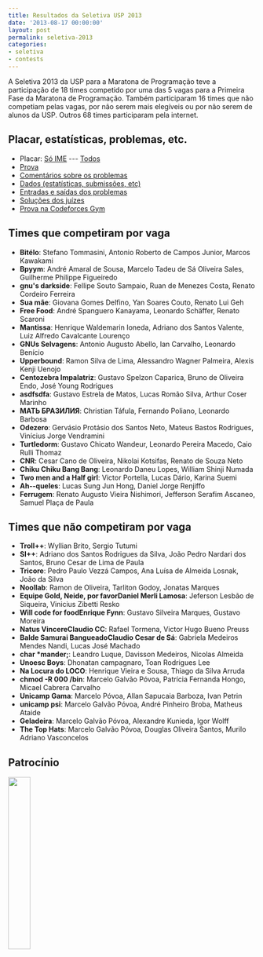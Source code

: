 ```yaml
---
title: Resultados da Seletiva USP 2013
date: '2013-08-17 00:00:00'
layout: post
permalink: seletiva-2013
categories:
- seletiva
- contests
---
```


A Seletiva 2013 da USP para a Maratona de Programação teve a participação
de 18 times competido por uma das 5 vagas para a Primeira Fase da Maratona
de Programação.
Também participaram 16 times que não competiam pelas vagas, por não serem
mais elegíveis ou por não serem de alunos da USP.
Outros 68 times participaram pela internet.

## Placar, estatísticas, problemas, etc.
- Placar: [Só IME](https://www.ime.usp.br/~maratona/assets/seletivas/2013/score/final-ime2013soime.html) --- [Todos](https://www.ime.usp.br/~maratona/assets/seletivas/2013/score/finalime2013.html)
- [Prova](https://www.ime.usp.br/~maratona/assets/seletivas/2013/caderno.pdf)
- [Comentários sobre os problemas](https://www.ime.usp.br/~maratona/assets/seletivas/2013/comentarios.pdf)
- [Dados (estatísticas, submissões, etc)](https://www.ime.usp.br/~maratona/assets/seletivas/2013/data.tar.xz)
- [Entradas e saídas dos problemas](https://www.ime.usp.br/~maratona/assets/seletivas/2013/io.tar.xz)
- [Soluções dos juízes](https://www.ime.usp.br/~maratona/assets/seletivas/2013/solutions.tar.xz)
- [Prova na Codeforces Gym](http://codeforces.com/gym/101726)

## Times que competiram por vaga
- **Bitélo**: Stefano Tommasini, Antonio Roberto de Campos Junior, Marcos Kawakami
- **Bpyym**: André Amaral de Sousa, Marcelo Tadeu de Sá Oliveira Sales, Guilherme Philippe Figueiredo
- **gnu's darkside**: Fellipe Souto Sampaio, Ruan de Menezes Costa, Renato Cordeiro Ferreira
- **Sua mãe**: Giovana Gomes Delfino, Yan Soares Couto, Renato Lui Geh
- **Free Food**: André Spanguero Kanayama, Leonardo Schäffer, Renato Scaroni
- **Mantissa**: Henrique Waldemarin Ioneda, Adriano dos Santos Valente, Luiz Alfredo Cavalcante Lourenço
- **GNUs Selvagens**: Antonio Augusto Abello, Ian Carvalho, Leonardo Benício
- **Upperbound**: Ramon Silva de Lima, Alessandro Wagner Palmeira, Alexis Kenji Uenojo
- **Centozebra Impalatriz**: Gustavo Spelzon Caparica, Bruno de Oliveira Endo, José Young Rodrigues
- **asdfsdfa**: Gustavo Estrela de Matos, Lucas Romão Silva, Arthur Coser Marinho
- **МАТЬ БРАЗИЛИЯ**: Christian Táfula, Fernando Poliano, Leonardo Barbosa
- **Odezero**: Gervásio Protásio dos Santos Neto, Mateus Bastos Rodrigues, Vinícius Jorge Vendramini
- **Turtledorm**: Gustavo Chicato Wandeur, Leonardo Pereira Macedo, Caio Rulli Thomaz
- **CNR**: Cesar Cano de Oliveira, Nikolai Kotsifas, Renato de Souza Neto
- **Chiku Chiku Bang Bang**: Leonardo Daneu Lopes, William Shinji Numada
- **Two men and a Half girl**: Victor Portella, Lucas Dário, Karina Suemi
- **Ah--queles**: Lucas Sung Jun Hong, Daniel Jorge Renjiffo
- **Ferrugem**: Renato Augusto Vieira Nishimori, Jefferson Serafim Ascaneo, Samuel Plaça de Paula

## Times que não competiram por vaga
- **Troll++**: Wyllian Brito, Sergio Tutumi
- **SI++**: Adriano dos Santos Rodrigues da Silva, João Pedro Nardari dos Santos, Bruno Cesar de Lima de Paula
- **Tricore**: Pedro Paulo Vezzá Campos, Ana Luísa de Almeida Losnak, João da Silva
- **Noollab**: Ramon de Oliveira, Tarliton Godoy, Jonatas Marques
- **Equipe Gold, Neide, por favorDaniel Merli Lamosa**: Jeferson Lesbão de Siqueira, Vinicius Zibetti Resko
- **Will code for foodEnrique Fynn**: Gustavo Silveira Marques, Gustavo Moreira
- **Natus VincereClaudio CC**: Rafael Tormena, Victor Hugo Bueno Preuss
- **Balde Samurai BangueadoClaudio Cesar de Sá**: Gabriela Medeiros Mendes Nandi, Lucas José Machado
- <b>char *mander;</b>: Leandro Luque, Davisson Medeiros, Nicolas Almeida
- **Unoesc Boys**: Dhonatan campagnaro, Toan Rodrigues Lee
- **Na Locura do LOCO**: Henrique Vieira e Sousa, Thiago da Silva Arruda
- **chmod -R 000 /bin**: Marcelo Galvão Póvoa, Patrícia Fernanda Hongo, Micael Cabrera Carvalho
- **Unicamp Gama**: Marcelo Póvoa, Allan Sapucaia Barboza, Ivan Petrin
- **unicamp psi**: Marcelo Galvão Póvoa, André Pinheiro Broba, Matheus Ataide
- **Geladeira**: Marcelo Galvão Póvoa, Alexandre Kunieda, Igor Wolff
- **The Top Hats**: Marcelo Galvão Póvoa, Douglas Oliveira Santos, Murilo Adriano Vasconcelos

## Patrocínio
[<img src="https://www.ime.usp.br/~maratona/assets/seletivas/2013/patrocinio/caelum-ensino-inovacao.png" style="width:30%">](http://www.caelum.com.br/)
